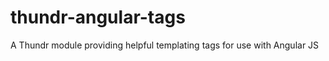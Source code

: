 thundr-angular-tags
===================

A Thundr module providing helpful templating tags for use with Angular JS
